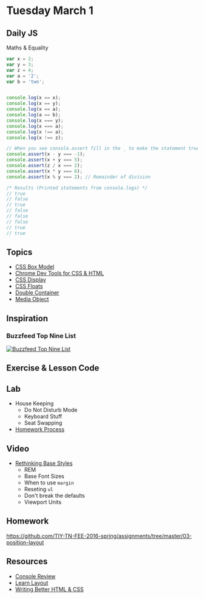 # Tuesday March 1


## Daily JS

Maths & Equality

```js
var x = 2;
var y = 3;
var z = 4;
var a = '2';
var b = 'two';


console.log(x == x);
console.log(x == y);
console.log(x == a);
console.log(a == b);
console.log(x === y);
console.log(x === a);
console.log(x !== a);
console.log(x !== z);

// When you see console.assert fill in the _ to make the statement true
console.assert(x - y === -1);
console.assert(x + y === 5);
console.assert(z / x === 2);
console.assert(x * y === 6);
console.assert(x % y === 2); // Remainder of division

/* Results (Printed statements from console.logs) */
// true
// false
// true
// false
// false
// false
// true
// true
```

## Topics

* [CSS Box Model](box-model.html)
* [Chrome Dev Tools for CSS & HTML](dev-tools.html)
* [CSS Display](display.html)
* [CSS Floats](float.html)
* [Double Container](double-container.html)
* [Media Object](media-object.html)

## Inspiration

### Buzzfeed Top Nine List

[![Buzzfeed Top Nine List](./buzzfeed.png)](./buzzfeed.png)

## Exercise & Lesson Code

## Lab

- House Keeping
  - Do Not Disturb Mode
  - Keyboard Stuff
  - Seat Swapping
- [Homework Process](homework.html)

## Video

* [Rethinking Base Styles](https://youtu.be/EjiTIIs_3N4)
  - REM
  - Base Font Sizes
  - When to use `margin`
  - Reseting `ul`
  - Don't break the defaults
  - Viewport Units

## Homework

https://github.com/TIY-TN-FEE-2016-spring/assignments/tree/master/03-position-layout

## Resources

* [Console Review](http://samkap.github.io/command-line-starter-kit)
* [Learn Layout](http://learnlayout.com/)
* [Writing Better HTML & CSS](http://learn.shayhowe.com/html-css/writing-your-best-code/)
